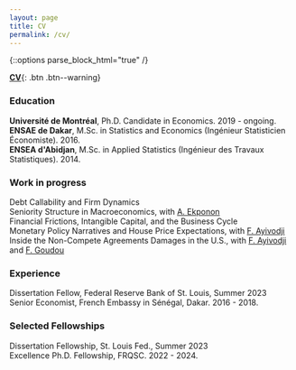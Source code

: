 ```yaml
---
layout: page
title: CV
permalink: /cv/
---
```



{::options parse_block_html="true" /}

[**CV**](https://justedjabakou.github.io/assets/CV_Djabakou.pdf){: .btn .btn--warning}

### Education  
**Université de Montréal**, Ph.D. Candidate in Economics. 2019 - ongoing.  
**ENSAE de Dakar**, M.Sc. in Statistics and Economics (Ingénieur Statisticien Économiste). 2016.   
**ENSEA d'Abidjan**, M.Sc. in Applied Statistics (Ingénieur des Travaux Statistiques). 2014.

### Work in progress
Debt Callability and Firm Dynamics    
Seniority Structure in Macroeconomics, with [A. Ekponon](https://sites.google.com/site/adelpheekponon/)  
Financial Frictions, Intangible Capital, and the Business Cycle  
Monetary Policy Narratives and House Price Expectations, with [F. Ayivodji](https://firminayivodji.github.io/)   
Inside the Non-Compete Agreements Damages in the U.S., with [F. Ayivodji](https://firminayivodji.github.io/) and [F. Goudou](https://www.jesugogoudou.me/)   

### Experience  
Dissertation Fellow, Federal Reserve Bank of St. Louis, Summer 2023    
Senior Economist, French Embassy in Sénégal, Dakar. 2016 - 2018.  

### Selected Fellowships
Dissertation Fellowship, St. Louis Fed., Summer 2023     
Excellence Ph.D. Fellowship, FRQSC. 2022 - 2024. <!-- Fonds de Recherche du Quebec - Société et Culture -->
 
<!-- ### Conferences and Seminars  
2024: CEA (Toronto)  | 2023: St. Louis Fed, CEA (Winnipeg) | 2022: SCSE -->

<!-- ### Conferences co-organized
1st CIREQ Interdisciplinary Conference on Big Data and AI, 2023. -->
<!-- [link](https://cireqmontreal.com/en/1st-cireq-interdisciplinary-conference-on-big-data-and-artificial-intelligence/){: .btn .btn--myblue}-->


<!-- ### Skills  
Software & Prog.: MATLAB, Python, R, Stata, Fortran, VBA, LaTeX.  
Languages: English, French(Native). 
-->


